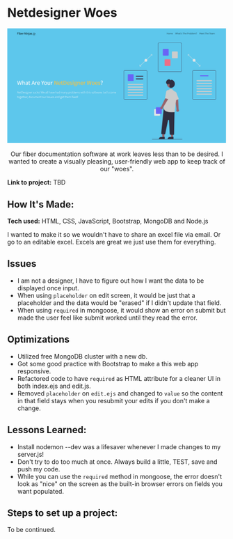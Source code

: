 # Netdesigner Woes 
![NetdesignerHome](netdesignerhome.png)
<p align="center">Our fiber documentation software at work leaves less than to be desired. I wanted to create a visually pleasing, user-friendly web app to keep track of our "woes".</p>

**Link to project:** TBD



## How It's Made:

**Tech used:** HTML, CSS, JavaScript, Bootstrap, MongoDB and Node.js

I wanted to make it so we wouldn't have to share an excel file via email. Or go to an editable excel. Excels are great we just use them for everything. 


## Issues 
- I am not a designer, I have to figure out how I want the data to be displayed once input.  
- When using `placeholder` on edit screen, it would be just that a placeholder and the data would be "erased" if I didn't update that field.
- When using `required` in mongoose, it would show an error on submit but made the user feel like submit worked until they read the error. 

## Optimizations

- Utilized free MongoDB cluster with a new db.
- Got some good practice with Bootstrap to make a this web app responsive. 
- Refactored code to have `required` as HTML attribute for a cleaner UI in both index.ejs and edit.js.
- Removed `placeholder` on `edit.ejs` and changed to `value` so the content in that field stays when you resubmit your edits if you don't make a change. 

## Lessons Learned:

- Install nodemon --dev was a lifesaver whenever I made changes to my server.js! 
- Don't try to do too much at once. Always build a little, TEST, save and push my code. 
- While you can use the `required` method in mongoose, the error doesn't look as "nice" on the screen as the built-in browser errors on fields you want populated. 


## Steps to set up a project: 
To be continued. 




